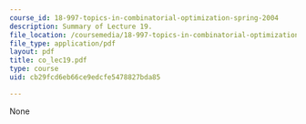 ```yaml
---
course_id: 18-997-topics-in-combinatorial-optimization-spring-2004
description: Summary of Lecture 19.
file_location: /coursemedia/18-997-topics-in-combinatorial-optimization-spring-2004/cb29fcd6eb66ce9edcfe5478827bda85_co_lec19.pdf
file_type: application/pdf
layout: pdf
title: co_lec19.pdf
type: course
uid: cb29fcd6eb66ce9edcfe5478827bda85

---
```

None